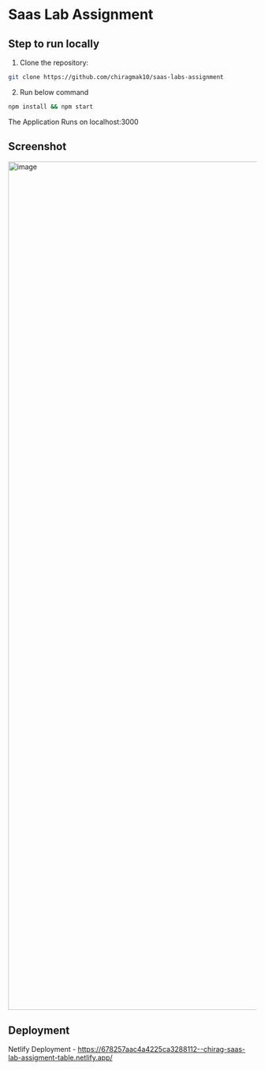 # Saas Lab Assignment


## Step to run locally

1. Clone the repository:
```bash
git clone https://github.com/chiragmak10/saas-labs-assignment
```
2. Run below command
```bash
npm install && npm start
```
The Application Runs on localhost:3000



## **Screenshot**

<img width="1719" alt="image" src="https://github.com/user-attachments/assets/1acc1ee2-0d97-4862-9458-a50291bca557" />



## **Deployment**

Netlify Deployment - https://678257aac4a4225ca3288112--chirag-saas-lab-assigment-table.netlify.app/

